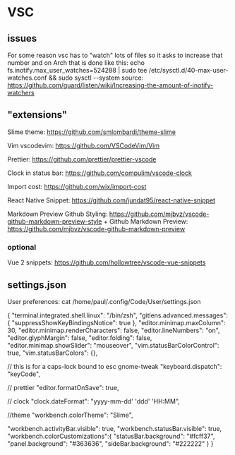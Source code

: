 # VSC

## issues
For some reason vsc has to "watch" lots of files so it asks to increase that number
and on Arch that is done like this: 
echo fs.inotify.max_user_watches=524288 | sudo tee /etc/sysctl.d/40-max-user-watches.conf && sudo sysctl --system
source: https://github.com/guard/listen/wiki/Increasing-the-amount-of-inotify-watchers

## "extensions"
Slime theme:
https://github.com/smlombardi/theme-slime

Vim vscodevim:
https://github.com/VSCodeVim/Vim

Prettier:
https://github.com/prettier/prettier-vscode

Clock in status bar:
https://github.com/compulim/vscode-clock

Import cost:
https://github.com/wix/import-cost

React Native Snippet:
https://github.com/jundat95/react-native-snippet

Markdown Preview Github Styling:
https://github.com/mjbvz/vscode-github-markdown-preview-style
+
Github Markdown Preview:
https://github.com/mjbvz/vscode-github-markdown-preview
### optional

Vue 2 snippets:
https://github.com/hollowtree/vscode-vue-snippets


settings.json
----------------

User preferences:
cat /home/paul/.config/Code/User/settings.json

{
    "terminal.integrated.shell.linux": "/bin/zsh",
    "gitlens.advanced.messages": {
        "suppressShowKeyBindingsNotice": true
    },
    "editor.minimap.maxColumn": 30,
    "editor.minimap.renderCharacters": false,
"editor.lineNumbers": "on",
 "editor.glyphMargin": false,
"editor.folding": false,
"editor.minimap.showSlider": "mouseover",
"vim.statusBarColorControl": true,
"vim.statusBarColors": {},

// this is for a caps-lock bound to esc gnome-tweak
"keyboard.dispatch": "keyCode",

// prettier
 "editor.formatOnSave": true,

// clock
"clock.dateFormat": "yyyy-mm-dd' 'ddd' 'HH:MM",

//theme
    "workbench.colorTheme": "Slime",

"workbench.activityBar.visible": true,
"workbench.statusBar.visible": true,
"workbench.colorCustomizations":{
    "statusBar.background": "#fcff37",
    "panel.background": "#363636",
    "sideBar.background": "#222222"
}
}
